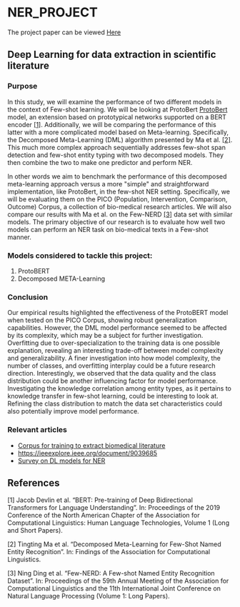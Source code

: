 # NER_PROJECT

The project paper can be viewed [Here](Meta_Learning_Project-5.pdf)

## Deep Learning for data extraction in scientific literature

### Purpose

In this study, we will examine the performance of two different models in the context of Few-shot learning. We will be looking at ProtoBert [ProtoBert](https://aclanthology.org/2022.acl-long.521) model, an extension based on prototypical networks supported on a BERT encoder [[1]](#1). Additionally, we will be comparing the performance of this latter with a more complicated model based on Meta-learning. Specifically, the Decomposed Meta-Learning (DML) algorithm presented by Ma et al. [[2]](#2). This much more complex approach sequentially addresses few-shot span detection and few-shot entity typing with two decomposed models. They then combine the two to make one predictor and perform NER. 

In other words we aim to benchmark the performance of this decomposed meta-learning approach versus a more "simple" and straightforward implementation, like ProtoBert, in the few-shot NER setting. Specifically, we will be evaluating them on the PICO (Population, Intervention, Comparison, Outcome) Corpus, a collection of bio-medical research articles. We will also compare our results with Ma et al. on the Few-NERD [[3]](#3) data set with similar models. The primary objective of our research is to evaluate how well two models can perform an NER task on bio-medical texts in a Few-shot manner.

### Models considered to tackle this project:

1. ProtoBERT
2. Decomposed META-Learning

### Conclusion

Our empirical results highlighted the effectiveness of the ProtoBERT model when tested on the PICO Corpus, showing robust generalization capabilities. However, the DML model performance seemed to be affected by its complexity, which may be a subject for further investigation. Overfitting due to over-specialization to the training data is one possible explanation, revealing an interesting trade-off between model complexity and generalizability. A finer investigation into how model complexity, the number of classes, and overfitting interplay could be a future research direction. Interestingly, we observed that the data quality and the class distribution could be another influencing factor for model performance. Investigating the knowledge correlation among entity types, as it pertains to knowledge transfer in few-shot learning, could be interesting to look at. Refining the class distribution to match the data set characteristics could also potentially improve model performance.

### Relevant articles

- [Corpus for training to extract biomedical literature](https://aclanthology.org/2022.wiesp-1.4.pdf)
- https://ieeexplore.ieee.org/document/9039685
- [Survey on DL models for NER](https://arxiv.org/pdf/1603.01360.pdf)

## References

<a id="1">[1]</a> 
Jacob Devlin et al. “BERT: Pre-training of Deep Bidirectional Transformers for Language Understanding”. In: Proceedings of the 2019 Conference of the North American Chapter of the Association for Computational Linguistics: Human Language Technologies, Volume 1 (Long and Short Papers).

<a id="2">[2]</a>
Tingting Ma et al. “Decomposed Meta-Learning for Few-Shot Named Entity Recognition”. In: Findings of the Association for Computational Linguistics.

<a id="3">[3]</a>
Ning Ding et al. “Few-NERD: A Few-shot Named Entity Recognition Dataset”. In: Proceedings of the 59th Annual Meeting of the Association for Computational Linguistics and the 11th International Joint Conference on Natural Language Processing (Volume 1: Long Papers).
